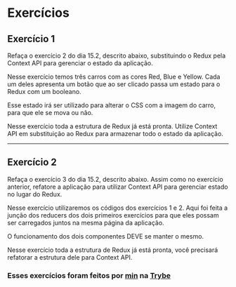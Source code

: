 # Exercícios

## Exercício 1

Refaça o exercício 2 do dia 15.2, descrito abaixo, substituindo o Redux pela Context API para gerenciar o estado da aplicação.

Nesse exercício temos três carros com as cores Red, Blue e Yellow. Cada um deles apresenta um botão que ao ser clicado passa um estado para o Redux com um booleano.

Esse estado irá ser utilizado para alterar o CSS com a imagem do carro, para que ele se mova ou não.

Nesse exercício toda a estrutura de Redux já está pronta. Utilize Context API em substituição ao Redux para armazenar todo o estado da aplicação.

---

## Exercício 2

Refaça o exercício 3 do dia 15.2, descrito abaixo. Assim como no exercício anterior, refatore a aplicação para utilizar Context API para gerenciar estado no lugar do Redux.

Nesse exercício utilizaremos os códigos dos exercícios 1 e 2. Aqui foi feita a junção dos reducers dos dois primeiros exercícios para que eles possam ser carregados juntos na mesma página da aplicação.

O funcionamento dos dois componentes DEVE se manter o mesmo.

Nesse exercício toda a estrutura de Redux já está pronta, você precisará refatorar a estrutura dele para Context API.

### Esses exercícios foram feitos por [min](https://www.linkedin.com/in/jonathanrei5/) na [Trybe](https://www.betrybe.com/)
